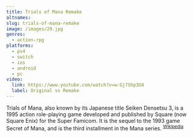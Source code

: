 ```yaml
---
title: Trials of Mana Remake
altnames:
slug: trials-of-mana-remake
image: /images/29.jpg
genres:
  - action-rpg
platforms:
  - ps4
  - switch
  - ios
  - android
  - pc
video:
  link: https://www.youtube.com/watch?v=w-Gj7Shp3U4
  label: Original vs Remake
---
```


Trials of Mana, also known by its Japanese title Seiken Densetsu 3, is a 1995 action role-playing game developed and published by Square (now Square Enix) for the Super Famicom. It is the sequel to the 1993 game Secret of Mana, and is the third installment in the Mana series. <sup>[Wikipedia](https://en.wikipedia.org/wiki/Trials_of_Mana)</sup>
